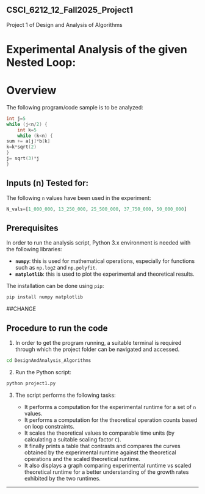 ## CSCI_6212_12_Fall2025_Project1
Project 1 of Design and Analysis of Algorithms

# Experimental Analysis of the given Nested Loop:

# Overview
The following program/code sample is to be analyzed:
```c
int j=5
while (j<n/2) {
	int k=5
	while (k<n) {
sum += a[j]*b[k]
k=k*sqrt(2)
}
j= sqrt(3)*j
}
```
## Inputs (n) Tested for:

The following `n` values have been used in the experiment:

```python
N_vals=[1_000_000, 13_250_000, 25_500_000, 37_750_000, 50_000_000]
```

## Prerequisites
In order to run the analysis script, Python 3.x environment is needed with the following libraries:

* **`numpy`**: this is used for mathematical operations, especially for functions such as `np.log2` and `np.polyfit`.
* **`matplotlib`**: this is used to plot the experimental and theoretical results.

The installation can be done using `pip`:
```bash
pip install numpy matplotlib
```

##CHANGE
## Procedure to run the code

1. In order to get the program running, a suitable terminal is required through which the project folder can be navigated and accessed.

```bash
cd DesignAndAnalysis_Algorithms
```

2. Run the Python script:

```bash
python project1.py
```

3. The script performs the following tasks:

   * It performs a computation for the experimental runtime for a set of `n` values.
   * It performs a computation for the theoretical operation counts based on loop constraints.
   * It scales the theoretical values to comparable time units (by calculating a suitable scaling factor `C`).
   * It finally prints a table that contrasts and compares the curves obtained by the experimental runtime against the theoretical operations and the scaled theoretical runtime.
   * It also displays a graph comparing experimental runtime vs scaled theoretical runtime for a better understanding of the growth rates exhibited by the two runtimes.

---
